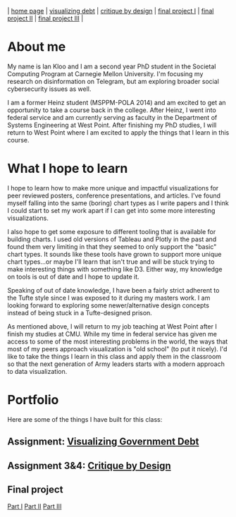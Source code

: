 | [home page](https://iankloo.github.io/Portfolio/) | [visualizing debt](visualizing-government-debt) | [critique by design](critique-by-design) | [final project I](final-project-part-one) | [final project II](final-project-part-two) | [final project III](final-project-part-three) |

# About me
My name is Ian Kloo and I am a second year PhD student in the Societal Computing Program at Carnegie Mellon University.  I'm focusing my research on disinformation on Telegram, but am exploring broader social cybersecurity issues as well.  

I am a former Heinz student (MSPPM-POLA 2014) and am excited to get an opportunity to take a course back in the college.  After Heinz, I went into federal service and am currently serving as faculty in the Department of Systems Engineering at West Point.  After finishing my PhD studies, I will return to West Point where I am excited to apply the things that I learn in this course.

# What I hope to learn
I hope to learn how to make more unique and impactful visualizations for peer reviewed posters, conference presentations, and articles.  I've found myself falling into the same (boring) chart types as I write papers and I think I could start to set my work apart if I can get into some more interesting visualizations.  

I also hope to get some exposure to different tooling that is available for building charts.  I used old versions of Tableau and Plotly in the past and found them very limiting in that they seemed to only support the "basic" chart types.  It sounds like these tools have grown to support more unique chart types...or maybe I'll learn that isn't true and will be stuck trying to make interesting things with something like D3.  Either way, my knowledge on tools is out of date and I hope to update it.

Speaking of out of date knowledge, I have been a fairly strict adherent to the Tufte style since I was exposed to it during my masters work.  I am looking forward to exploring some newer/alternative design concepts instead of being stuck in a Tufte-designed prison. 

As mentioned above, I will return to my job teaching at West Point after I finish my studies at CMU.  While my time in federal service has given me access to some of the most interesting problems in the world, the ways that most of my peers approach visualization is "old school" (to put it nicely).  I'd like to take the things I learn in this class and apply them in the classroom so that the next generation of Army leaders starts with a modern approach to data visualization.

# Portfolio
Here are some of the things I have built for this class:

## Assignment: [Visualizing Government Debt](visualizing-government-debt)

## Assignment 3&4: [Critique by Design](critique-by-design)

## Final project

[Part I](final-project-part-one)
[Part II](final-project-part-two)
[Part III](final-project-part-three)
